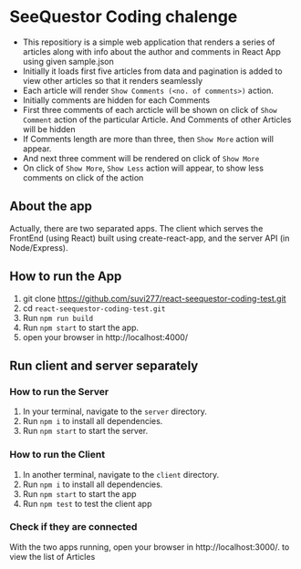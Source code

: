 # SeeQuestor Coding chalenge
- This repositiory is a simple web application that renders a series of articles along with info about the author and comments in React App using given sample.json
- Initially it loads first five articles from data and pagination is added to view other articles so that it renders seamlessly
- Each article will render `Show Comments (<no. of comments>)` action. 
- Initially comments are hidden for each Comments
- First three comments of each arcticle will be shown on click of `Show Comment` action of the particular Article. And Comments of other Articles will be hidden
- If Comments length are more than three, then `Show More` action will appear. 
- And next three comment will be rendered on click of `Show More`
- On click of `Show More`, `Show Less` action will appear, to show less comments on click of the action

## About the app
Actually, there are two separated apps. The client which serves the FrontEnd (using React) built using create-react-app, and the server API (in Node/Express).

## How to run the App
1. git clone https://github.com/suvi277/react-seequestor-coding-test.git
2. cd `react-seequestor-coding-test.git`
3. Run `npm run build`
4. Run `npm start` to start the app.
5. open your browser in http://localhost:4000/

## Run client and server separately

### How to run the Server
1. In your terminal, navigate to the `server` directory.
2. Run `npm i` to install all dependencies.
3. Run `npm start` to start the server.

### How to run the Client
1. In another terminal, navigate to the `client` directory.
2. Run `npm i` to install all dependencies.
3. Run `npm start` to start the app
3. Run `npm test` to test the client app

### Check if they are connected
With the two apps running, open your browser in http://localhost:3000/. to view the list of Articles

